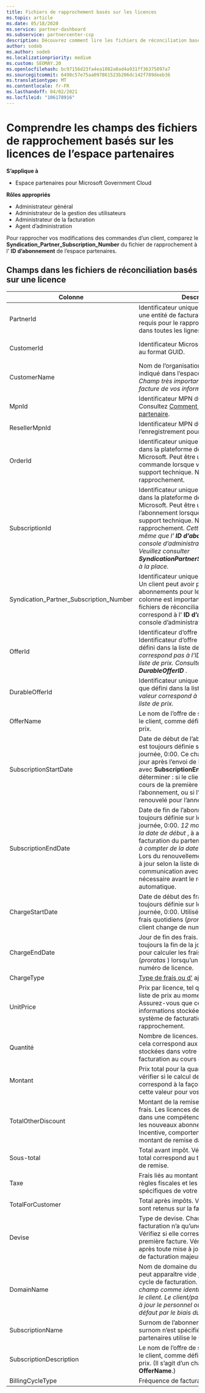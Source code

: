 ```yaml
---
title: Fichiers de rapprochement basés sur les licences
ms.topic: article
ms.date: 05/18/2020
ms.service: partner-dashboard
ms.subservice: partnercenter-csp
description: Découvrez comment lire les fichiers de réconciliation basés sur des licences dans l’espace partenaires. Cet article explique la signification de chaque champ dans votre fichier de rapprochement basé sur une licence.
author: sodeb
ms.author: sodeb
ms.localizationpriority: medium
ms.custom: SEOMAY.20
ms.openlocfilehash: bc97156d23fa4ea1082a0ad4a931ff36375897a7
ms.sourcegitcommit: 6498c57e75aa097861523b206dc142f789deeb36
ms.translationtype: MT
ms.contentlocale: fr-FR
ms.lasthandoff: 04/02/2021
ms.locfileid: "106178916"
---
```

# <a name="understand-the-fields-in-partner-center-license-based-reconciliation-files"></a>Comprendre les champs des fichiers de rapprochement basés sur les licences de l’espace partenaires

**S’applique à**

- Espace partenaires pour Microsoft Government Cloud

**Rôles appropriés**

- Administrateur général
- Administrateur de la gestion des utilisateurs
- Administrateur de la facturation
- Agent d’administration

Pour rapprocher vos modifications des commandes d’un client, comparez le **Syndication_Partner_Subscription_Number** du fichier de rapprochement à l' **ID d’abonnement** de l’espace partenaires.

## <a name="fields-in-license-based-reconciliation-files"></a>Champs dans les fichiers de réconciliation basés sur une licence

| Colonne | Description | Exemple de valeur |
| ------ | ----------- | ------------ |
| PartnerId | Identificateur unique au format GUID pour une entité de facturation spécifique. Non requis pour le rapprochement. Identique dans toutes les lignes. | *8ddd03642-test-test-test-46b58d356b4e* |
| CustomerId | Identificateur Microsoft unique du client au format GUID. | *12ABCD34-001A-BCD2-987C-3210ABCD5678* |
| CustomerName | Nom de l’organisation du client comme indiqué dans l’espace Partenaires. *Champ très important pour rapprocher la facture de vos informations système.* | *Client test A* |
| MpnId | Identificateur MPN du partenaire CSP. Consultez [Comment dénombrer par partenaire](use-the-reconciliation-files.md#itemize-reconciliation-files-by-partner). | *4390934* |
| ResellerMpnId | Identificateur MPN du revendeur de l’enregistrement pour l’abonnement.  |
| OrderId | Identificateur unique d’une commande dans la plateforme de facturation Microsoft. Peut être utile pour identifier la commande lorsque vous contactez le support technique. Non utilisé pour le rapprochement. | *566890604832738111* |
| SubscriptionId | Identificateur unique d’un abonnement dans la plateforme de facturation Microsoft. Peut être utile pour identifier l’abonnement lorsque vous contactez le support technique. Non utilisé pour le rapprochement. *Cette valeur n’est pas la même que l' **ID d’abonnement** dans la console d’administration partenaire. Veuillez consulter **SyndicationPartnerSubscriptionNumber** à la place.* | *usCBMgAAAAAAAAIA* |
| Syndication_Partner_Subscription_Number | Identificateur unique des abonnements. Un client peut avoir plusieurs abonnements pour le même plan. Cette colonne est importante pour l’analyse des fichiers de réconciliation. Ce champ correspond à l' **ID d’abonnement** dans la console d’administration du partenaire. | *fb977ab5-test-test-test-24c8d9591708* |
| OfferId | Identificateur d’offre unique. Identificateur d’offre standard, tel que défini dans la liste de prix. *Cette valeur ne correspond pas à l’ID de l' **offre** de la liste de prix. Consultez plutôt **DurableOfferID** .* | *FE616D64-E9A8-40EF-843F-152E9BBEF3D1* |
| DurableOfferId | Identificateur unique de l’offre durable, tel que défini dans la liste des prix. *Cette valeur correspond à l’ID de l' **offre** de la liste de prix.* | *1017D7F3-6D7F-4BFA-BDD8-79BC8F104E0C* |
| OfferName | Le nom de l’offre de service achetée par le client, comme défini dans la liste des prix. | *Microsoft Office 365 (Plan&amp;nbsp;E3)* |
| SubscriptionStartDate | Date de début de l’abonnement. L’heure est toujours définie sur le début de la journée, 0:00. Ce champ est défini sur le jour après l’envoi de la commande. Utilisé avec **SubscriptionEndDate** pour déterminer : si le client est encore au cours de la première année de l’abonnement, ou si l’abonnement a été renouvelé pour l’année suivante. | *2/1/2019 0:00* |
| SubscriptionEndDate | Date de fin de l’abonnement. L’heure est toujours définie sur le début de la journée, 0:00. *12 mois plus **x** jours après la date de début* , à aligner sur la date de facturation du partenaire ou sur *12 mois à compter de la date de renouvellement*. Lors du renouvellement, les prix sont mis à jour selon la liste des prix en vigueur. La communication avec les clients peut être nécessaire avant le renouvellement automatique. | *2/1/2019 0:00* |
| ChargeStartDate | Date de début des frais. L’heure est toujours définie sur le début de la journée, 0:00. Utilisé pour calculer les frais quotidiens (*proratas* ) lorsqu’un client change de numéro de licence. | *2/1/2019 0:00* |
| ChargeEndDate | Jour de fin des frais. L’heure indique toujours la fin de la journée, 23:59. Utilisé pour calculer les frais quotidiens (*proratas* ) lorsqu’un client change de numéro de licence. | *2/28/2019 23:59* |
| ChargeType | [Type de frais ou d'](recon-file-charge-types.md) ajustement. | Consultez [types de frais](recon-file-charge-types.md). |
| UnitPrice | Prix par licence, tel que publié dans la liste de prix au moment de l’achat. Assurez-vous que cela correspond aux informations stockées dans votre système de facturation au cours du rapprochement. | *6,82* |
| Quantité | Nombre de licences. Assurez-vous que cela correspond aux informations stockées dans votre système de facturation au cours du rapprochement. | *2* |
| Montant | Prix total pour la quantité. Permet de vérifier si le calcul de la quantité correspond à la façon dont vous calculez cette valeur pour vos clients. | *13.32* |
| TotalOtherDiscount | Montant de la remise appliquée à ces frais. Les licences de produits incluses dans une compétence ou des cartes, ou les nouveaux abonnements éligibles à un Incentive, comportent également un montant de remise dans cette colonne. | *2,32* |
| Sous-total | Total avant impôt. Vérifie si votre sous-total correspond au total attendu, en cas de remise. | *11* |
| Taxe | Frais liés au montant des taxes. Selon les règles fiscales et les circonstances spécifiques de votre marché. | *0* |
| TotalForCustomer | Total après impôts. Vérifie si les impôts sont retenus sur la facture. | *11* |
| Devise | Type de devise. Chaque entité de facturation n’a qu’une seule devise. Vérifiez si elle correspond à votre première facture. Vérifiez à nouveau après toute mise à jour de la plateforme de facturation majeure. | *EUR* |
| DomainName | Nom de domaine du client. Ce champ peut apparaître vide jusqu’au deuxième cycle de facturation. *N’utilisez pas ce champ comme identificateur unique pour le client. Le client/partenaire peut mettre à jour le personnel ou le domaine par défaut par le biais du portail Office 365.* | *example.onmicrosoft.com* |
| SubscriptionName | Surnom de l’abonnement. Si aucun surnom n’est spécifié, l’espace partenaires utilise le **OfferName**. | *PROJECT ONLINE* |
| SubscriptionDescription | Le nom de l’offre de service achetée par le client, comme défini dans la liste des prix. (Il s’agit d’un champ identique à **OfferName**.) | *PROJECT ONLINE PREMIUM SANS PROJECT CLIENT* |
| BillingCycleType | Fréquence de facturation unique.| *Tous les mois* |